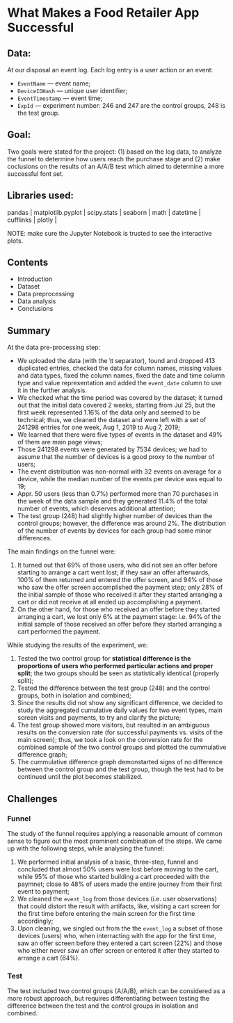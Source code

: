 # What Makes a Food Retailer App Successful

## Data:

At our disposal an event log. Each log entry is a user action or an event:

- `EventName` — event name;
- `DeviceIDHash` — unique user identifier;
- `EventTimestamp` — event time;
- `ExpId` — experiment number: 246 and 247 are the control groups, 248 is the test group.

## Goal:

Two goals were stated for the project: (1) based on the log data, to analyze the funnel to determine how users reach the purchase stage and (2) make coclusions on the results of an A/A/B test which aimed to determine a more successful font set.

## Libraries used:

pandas | 
matplotlib.pyplot |
scipy.stats |
seaborn |
math |
datetime |
cufflinks |
plotly |

NOTE: make sure the Jupyter Notebook is trusted to see the interactive plots.

## Contents

* Introduction
* Dataset
* Data preprocessing
* Data analysis
* Conclusions

## Summary

At the data pre-processing step:

* We uploaded the data (with the \t separator), found and dropped 413 duplicated entries, checked the data for column names, missing values and data types, fixed the column names, fixed the date and time column type and value representation and added the `event_date` column to use it in the further analysis.
* We checked what the time period was covered by the dataset; it turned out that the initial data covered 2 weeks, starting from Jul 25, but the first week represented 1.16% of the data only and seemed to be technical; thus, we cleaned the dataset and were left with a set of 241298 entries for one week, Aug 1, 2019 to Aug 7, 2019;
* We learned that there were five types of events in the dataset and 49% of them are main page views;
* Those 241298 events were generated by 7534 devices; we had to assume that the number of devices is a good proxy to the number of users;
* The event distribution was non-normal with 32 events on average for a device, while the median number of the events per device was equal to 19;
* Appr. 50 users (less than 0.7%) performed more than 70 purchases in the week of the data sample and they generated 11.4% of the total number of events, which deserves additional attention;
* The test group (248) had slightly higher number of devices than the control groups; however, the difference was around 2%. The distribution of the number of events by devices for each group had some minor differences.

The main findings on the funnel were:
1. It turned out that 69% of those users, who did not see an offer before starting to arrange a cart went lost; if they saw an offer afterwards, 100% of them returned and entered the offer screen, and 94% of those who saw the offer screen accomplished the payment step; only 28% of the initial sample of those who received it after they started arranging a cart or did not receive at all ended up accomplishing a payment.
2. On the other hand, for those who received an offer before they started arranging a cart, we lost only 6% at the payment stage: i.e. 94% of the initial sample of those received an offer before they started arranging a cart performed the payment.

While studying the results of the experiment, we:
1. Tested the two control group for **statistical difference is the proportions of users who performed particular actions and proper split**; the two groups should be seen as statistically identical (properly split);
2. Tested the difference between the test group (248) and the control groups, both in isolation and combined;
3. Since the results did not show any significant difference, we decided to study the aggregated cumulative daily values for two event types, main screen visits and payments, to try and clarify the picture;
4. The test group showed more visitors, but resulted in an ambiguous results on the conversion rate (for successful payments vs. visits of the main screen); thus, we took a look on the conversion rate for the combined sample of the two control groups and plotted the cummulative difference graph;
5. The cummulative difference graph demonstarted signs of no difference between the control group and the test group, though the test had to be continued until the plot becomes stabilized.

## Challenges

### Funnel

The study of the funnel requires applying a reasonable amount of common sense to figure out the most prominent combination of the steps. We came up with the following steps, while analysing the funnel:

1. We performed initial analysis of a basic, three-step, funnel and concluded that almost 50% users were lost before moving to the cart, while 95% of those who started building a cart proceeded with the paymnet; close to 48% of users made the entire journey from their first event to payment;
2. We cleaned the `event_log` from those devices (i.e. user observations) that could distort the result with artifacts, like, visiting a cart screen for the first time before entering the main screen for the first time accordingly;
3. Upon cleaning, we singled out from the the `event_log` a subset of those devices (users) who, when interracting with the app for the first time, saw an offer screen before they entered a cart screen (22%) and those who either never saw an offer screen or entered it after they started to arrange a cart (64%).

### Test

The test included two control groups (A/A/B), which can be considered as a more robust approach, but requires differentiating between testing the difference between the test and the control groups in isolation and combined.
